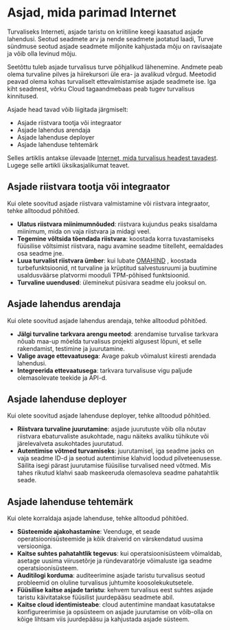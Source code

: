 <properties
   pageTitle="Asjad, mida parimad Interneti | Microsoft Azure'i"
   description="Artiklis Microsoft Internet asju parimad ja üldised soovitused eelkoostatud loendit."
   services="security"
   documentationCenter="na"
   authors="TomShinder"
   manager="StevenPo"
   editor="TomSh"/>

<tags
   ms.service="security"
   ms.devlang="na"
   ms.topic="article"
   ms.tgt_pltfrm="na"
   ms.workload="na"
   ms.date="10/25/2016"
   ms.author="yurid"/>

# <a name="internet-of-things-security-best-practices"></a>Asjad, mida parimad Internet

Turvaliseks Interneti, asjade taristu on kriitiline keegi kaasatud asjade lahendusi. Seotud seadmete arv ja nende seadmete jaotatud laadi, Turve sündmuse seotud asjade seadmete miljonite kahjustada mõju on ravisaajate ja võib olla levinud mõju.

Seetõttu tuleb asjade turvalisus turve põhjalikud lähenemine. Andmete peab olema turvaline pilves ja hiirekursori üle era- ja avalikud võrgud. Meetodid peavad olema kohas turvaliselt ettevalmistamise asjade seadmete ise. Iga kiht seadmest, võrku Cloud tagaandmebaas peab tugev turvalisus kinnitused.

Asjade head tavad võib liigitada järgmiselt:

- Asjade riistvara tootja või integraator
- Asjade lahendus arendaja
- Asjade lahenduse deployer
- Asjade lahenduse tehtemärk

Selles artiklis antakse ülevaade [Internet, mida turvalisus headest tavadest](../iot-suite/iot-security-best-practices.md). Lugege selle artikli üksikasjalikumat teavet.

## <a name="iot-hardware-manufacturer-or-integrator"></a>Asjade riistvara tootja või integraator

Kui olete soovitud asjade riistvara valmistamine või riistvara integraator, tehke alltoodud põhitõed.

- **Ulatus riistvara miinimumnõuded**: riistvara kujundus peaks sisaldama miinimum, mida on vaja riistvara ja midagi veel. 
- **Tegemine võltsida tõendada riistvara**: koostada korra tuvastamiseks füüsilise võltsimist riistvara, nagu avamine seadme tiitelleht, eemaldades osa seadme jne. 
- **Luua turvalist riistvara ümber**: kui lubate [OMAHIND](https://en.wikipedia.org/wiki/Cost_of_goods_sold) , koostada turbefunktsioonid, nt turvaline ja krüptitud salvestusruumi ja buutimine usaldusväärse platvormi mooduli TPM-põhised funktsioonid.
- **Turvaline uuendused**: üleminekut püsivara seadme elu jooksul on.

## <a name="iot-solution-developer"></a>Asjade lahendus arendaja

Kui olete soovitud asjade lahendus arendaja, tehke alltoodud põhitõed.

- **Jälgi turvaline tarkvara arengu meetod**: arendamise turvalise tarkvara nõuab maa-up mõelda turvalisus projekti algusest lõpuni, et selle rakendamist, testimine ja juurutamine.
- **Valige avage ettevaatusega**: Avage pakub võimalust kiiresti arendada lahendusi.
- **Integreerida ettevaatusega**: tarkvara turvalisuse vigu paljude olemasolevate teekide ja API-d. 

## <a name="iot-solution-deployer"></a>Asjade lahenduse deployer

Kui olete soovitud asjade lahenduse deployer, tehke alltoodud põhitõed.

- **Riistvara turvaline juurutamine**: asjade juurutuste võib olla nõutav riistvara ebaturvaliste asukohtade, nagu näiteks avaliku tühikute või järelevalveta asukohtades juurutatud.
- **Autentimise võtmed turvamiseks**: juurutamisel, iga seadme jaoks on vaja seadme ID-d ja seotud autentimise klahvid loodud pilveteenusesse. Säilita isegi pärast juurutamise füüsilise turvalised need võtmed. Mis tahes rikutud klahvi saab maskeeruda olemasoleva seadme pahatahtlik seade.

## <a name="iot-solution-operator"></a>Asjade lahenduse tehtemärk

Kui olete korraldaja asjade lahenduse, tehke alltoodud põhitõed.

- **Süsteemide ajakohastamine**: Veenduge, et seade operatsioonisüsteemide ja kõik draiverid on värskendatud uusima versiooniga. 
- **Kaitse suhtes pahatahtlik tegevus**: kui operatsioonisüsteem võimaldab, asetage uusima viirusetõrje ja ründevaratõrje võimaluste iga seadme operatsioonisüsteem. 
- **Auditilogi korduma**: auditeerimine asjade taristu turvalisus seotud probleemid on oluline turvalisus juhtumite koosolekukutsetele.
- **Füüsilise kaitse asjade taristu**: kehvem turvalisus eest suhtes asjade taristu käivitatakse füüsilist juurdepääsu seadmete abil.
- **Kaitse cloud identimisteabe**: cloud autentimine mandaat kasutatakse konfigureerimise ja opsüsteem on asjade juurutamise on võib-olla on kõige lihtsam viis juurdepääsu ja kahjustada asjade süsteem. 
